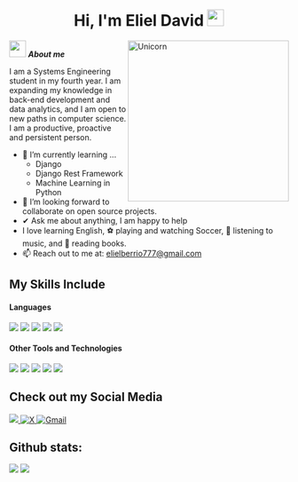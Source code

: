 <h1 align="center"><b>Hi, I'm Eliel David </b><img src="https://media.giphy.com/media/hvRJCLFzcasrR4ia7z/giphy.gif" width="30"></h1>
<!--  -->
<img align="right" width=290px alt="Unicorn" margin-left="5px" src="https://media1.tenor.com/m/S2T9kF1ytPMAAAAC/thumbs-up-okay.gif"/>

<img src="https://media.giphy.com/media/ObNTw8Uzwy6KQ/giphy.gif" width="30px">&nbsp;***About me***

I am a Systems Engineering student in my fourth year. I am expanding my knowledge in back-end development and data analytics, and I am open to new paths in computer science. I am a productive, proactive and persistent person.
- 🌱 I’m currently learning ...
  - Django
  - Django Rest Framework
  - Machine Learning in Python
- 👯 I’m looking forward to collaborate on open source projects.
- ✔ Ask me about anything, I am happy to help<br>
- I love learning English, ⚽ playing and watching Soccer, 🎵 listening to music, and 📖 reading books.
- 📫 Reach out to me at: <a href="elielberrio777@gmail.com">elielberrio777@gmail.com</a>

## My Skills Include

<h4> Languages </h4>
<span> 
    <img src="https://img.shields.io/badge/python-3670A0?style=for-the-badge&logo=python&logoColor=ffdd54">
    <img src="https://img.shields.io/badge/django-%23092E20.svg?style=for-the-badge&logo=django&logoColor=white">
    <img src="https://img.shields.io/badge/DJANGO-REST-ff1709?style=for-the-badge&logo=django&logoColor=white&color=ff1709&labelColor=gray">
    <img src="https://img.shields.io/badge/HTML5-E34F26?style=for-the-badge&logo=html5&logoColor=white"> 
    <img src="https://img.shields.io/badge/CSS3-1572B6?style=for-the-badge&logo=css3&logoColor=white"> 
    
 


</span>


<h4> Other Tools and Technologies </h4>
<span>
  <img src="https://img.shields.io/badge/Git-F05032?style=for-the-badge&logo=git&logoColor=white">
  <img src="https://img.shields.io/badge/MySQL-00000F?style=for-the-badge&logo=mysql&logoColor=white">
  <img src="https://img.shields.io/badge/sqlite-%2307405e.svg?style=for-the-badge&logo=sqlite&logoColor=white">
  <img src="https://img.shields.io/badge/Render-%46E3B7.svg?style=for-the-badge&logo=render&logoColor=white">
  <img src="https://img.shields.io/badge/r-%23276DC3.svg?style=for-the-badge&logo=r&logoColor=white">




</span>

## Check out my Social Media

<a href= "https://www.instagram.com/elielberrior/?hl=es">
    <img src="https://img.shields.io/badge/Instagram-%23E4405F.svg?style=for-the-badge&logo=Instagram&logoColor=white">
</a>
<a href="https://www.x.com/@eliel_berrio">
  <img src="https://img.shields.io/badge/X-%23000000.svg?style=for-the-badge&logo=X&logoColor=white" alt="X">
</a>
<a href="elielberrio777@gmail.com">
  <img src="https://img.shields.io/badge/Gmail-D14836?style=for-the-badge&logo=gmail&logoColor=white" alt="Gmail">
</a>

<h2>Github stats:</h2> 

[![](https://github-readme-stats.vercel.app/api?username=RamosEliel&show_icons=true&theme=tokyonight&hide_border=true&locale=en)](https://github.com/RamosEliel)
[![](https://github-readme-streak-stats.herokuapp.com/?user=RamosEliel&theme=material-palenight)](https://github.com/RamosEliel)
</div>
